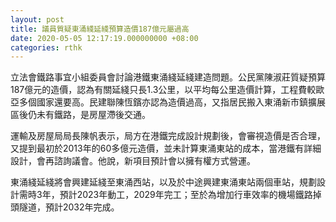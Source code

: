 ```yaml
---
layout: post
title: 議員質疑東涌綫延綫預算造價187億元屬過高
date: 2020-05-05 12:17:19.000000000 +08:00
categories: rthk
---
```


立法會鐵路事宜小組委員會討論港鐵東涌綫延綫建造問題。公民黨陳淑莊質疑預算187億元的造價，認為有關延綫只長1.3公里，以平均每公里造價計算，工程費較歐亞多個國家還要高。民建聯陳恆鑌亦認為造價過高，又指居民搬入東涌新巿鎮擴展區後仍未有鐵路，是房屋滯後交通。

運輸及房屋局局長陳帆表示，局方在港鐵完成設計規劃後，會審視造價是否合理，又提到最初於2013年的60多億元造價，並未計算東涌東站的成本，當港鐵有詳細設計，會再諮詢議會。他說，新項目預計會以擁有權方式營運。

東涌綫延綫將會興建延綫至東涌西站，以及於中途興建東涌東站兩個車站，規劃設計需時3年，預計2023年動工，2029年完工；至於為增加行車效率的機場鐵路掉頭隧道，預計2032年完成。
